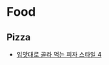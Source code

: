 # Food

## Pizza
* [입맛대로 골라 먹는 피자 스타일 4](http://www.huffingtonpost.kr/2015/03/26/story_n_6947066.html)

